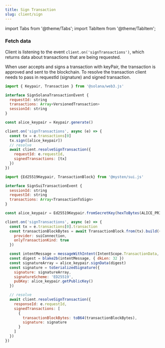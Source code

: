 ```yaml
---
title: Sign Transaction
slug: client/sign
---
```


import Tabs from '@theme/Tabs';
import TabItem from '@theme/TabItem';

### Fetch data

Client is listening to the event `client.on('signTransactions')`, which returns data about transactions that are being requested.

When user accepts and signs a transaction with keyPair, the transaction is approved and sent to the blockchain.
To resolve the transaction client needs to pass in requestId (signature) and signed transaction.

<Tabs>

<TabItem value="Solana" label="Solana">

```js
import { Keypair, Transaction } from '@solana/web3.js'

interface SignSolanaTransactionEvent {
  requestId: string
  transactions: Array<VersionedTransaction>
  sessionId: string
}

const alice_keypair = Keypair.generate()

client.on('signTransactions', async (e) => {
  const tx = e.transactions[0]
  tx.sign([alice_keypair])
  // resolve
  await client.resolveSignTransaction({
    requestId: e.requestId,
    signedTransactions: [tx]
  })
})

```

</TabItem>

<TabItem value="SUI" label="SUI">

```js
import {Ed25519Keypair, TransactionBlock} from '@mysten/sui.js'

interface SignSuiTransactionEvent {
  sessionId: string
  requestId: string
  transactions: Array<TransactionToSign>
}

const alice_keypair = Ed25519Keypair.fromSecretKey(hexToBytes(ALICE_PRIVE_KEY))

client.on('signTransactions', async (e) => {
  const tx = e.transactions[0].transaction
  const transactionBlockBytes = await TransactionBlock.from(tx).build({
    provider: suiConnection,
    onlyTransactionKind: true
  })

  const intentMessage = messageWithIntent(IntentScope.TransactionData, transactionBlockBytes)
  const digest = blake2b(intentMessage, { dkLen: 32 })
  const signatureArray = alice_keypair.signData(digest)
  const signature = toSerializedSignature({
    signature: signatureArray,
    signatureScheme: 'ED25519',
    pubKey: alice_keypair.getPublicKey()
  })

  // resolve
  await client.resolveSignTransaction({
    responseId: e.requestId,
    signedTransactions: [
      {
        transactionBlockBytes: toB64(transactionBlockBytes),
        signature: signature
      }
    ]
  })
})
```

</TabItem>
</Tabs>
